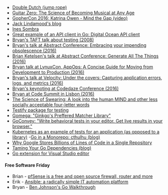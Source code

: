 - [Double Dutch (jump rope)](https://en.wikipedia.org/wiki/Double_Dutch_(jump_rope))
- [Guitar Zero: The Science of Becoming Musical at Any Age](https://www.amazon.com/Guitar-Zero-Science-Becoming-Musical/dp/0143122789)
- [GopherCon 2016: Katrina Owen - Mind the Gap (video)](https://www.youtube.com/watch?v=ClPIeuL9HnI&index=4&list=PL2ntRZ1ySWBdliXelGAItjzTMxy2WQh0P)
- [Jack Lindamood's blog](https://medium.com/@cep21)
- [Ines Sombra](https://speakerdeck.com/randommood)
- [Great example of an API client in Go: Digital Ocean API client](https://github.com/digitalocean/godo)
- [Bryan's TAFT talk about testing (2008)](https://www.youtube.com/watch?v=iwUR0kOVNs8)
- [Bryan's talk at Abstract Conference: Embracing your impending obsolescence (2016)](http://abstractions.io/schedule/#session-full-18)
- [Brian Ketelsen's talk at Abstract Conference: Generate All The Things (2016)](http://abstractions.io/schedule/#session-full-74)
- [Bryan talk at LynuxCon, AppOps: A Concise Guide for Moving from Development to Production (2016)](https://lcccna2016.sched.org/event/7JWq/appops-a-concise-guide-for-moving-from-development-to-production-bryan-liles-digital-ocean)
- [Bryan's talk at Velocity: Under the covers: Capturing application errors, logs, and metrics (2016)](http://conferences.oreilly.com/velocity/devops-web-performance-ca/public/schedule/detail/50237)
- [Bryan's keynoting at Codedaze Conference (2016)](http://www.codedaze.io/#schedule)
- [Bryan at Code Summit in Lisbon (2016)](https://websummit.net/attendee-list)
- [The Science of Swearing: A look into the human MIND and other less socially acceptable four-letter words](https://harvardsciencereview.com/2014/01/23/the-science-of-swearing/)
- [Testify package for testing](https://github.com/stretchr/testify)
- [Gomega: "Ginkgo's Preffered Matcher Library"](https://onsi.github.io/gomega/)
- [GoConvey: "Write behavioral tests in your editor. Get live results in your browser."](http://goconvey.co/)
- [Kubernetes as an example of tests for an application (as opposed to a library)](https://github.com/kubernetes/kubernetes)
-[Go in a Monorepo: cthulhu (blog)](https://blog.gopheracademy.com/advent-2015/go-in-a-monorepo/)
- [Why Google Stores Billions of Lines of Code in a Single Repository](https://www.youtube.com/watch?v=W71BTkUbdqE)
- [Taming Your Go Dependencies (blog)](https://www.digitalocean.com/company/blog/taming-your-go-dependencies/)
- [Go extension for Visual Studio editor](https://github.com/Microsoft/vscode-go)

#### Free Software Friday

- Brian ­- [pfSense is a free and open source firewall, router and more](https://www.pfsense.org/)
- Erik - [Ansible: a radically simple IT automation platform](https://github.com/ansible/ansible)
- Bryan - [Ben Johnson's Go Walkthrough](https://medium.com/go-walkthrough)